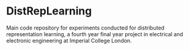# DistRepLearning

Main code repository for experiments conducted for distributed representation learning, a fourth year final year project in electrical and electronic engineering at Imperial College London.